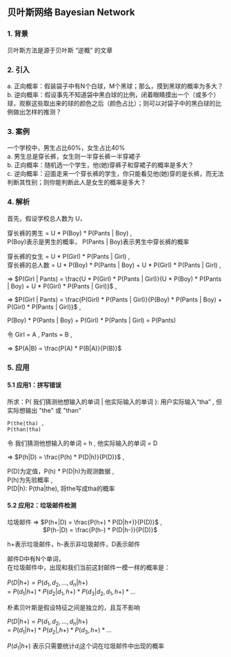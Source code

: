 ## 贝叶斯网络 Bayesian Network
### 1. 背景
贝叶斯方法是源于贝叶斯 “逆概” 的文章
### 2. 引入
a. 正向概率：假装袋子中有N个白球，M个黑球；那么，摸到黑球的概率为多大？<br/>
b. 逆向概率：假设事先不知道袋中黑白球的比例，闭着眼睛摸出一个（或多个）球，观察这些取出来的球的颜色之后（颜色占比）；则可以对袋子中的黑白球的比例做出怎样的推测？
### 3. 案例
一个学校中，男生占比60%，女生占比40% <br/>
a. 男生总是穿长裤，女生则一半穿长裤一半穿裙子 <br/>
b. 正向概率：随机选一个学生，他(她)穿裤子和穿裙子的概率是多大？ <br/>
c. 逆向概率：迎面走来一个穿长裤的学生，你只能看见他(她)穿的是长裤，而无法判断其性别；则你能判断此人是女生的概率是多大？
### 4. 解析
首先，假设学校总人数为 U，<br/>

穿长裤的男生 = U * P(Boy) * P(Pants | Boy) , <br/>
P(Boy)表示是男生的概率， P(Pants | Boy)表示男生中穿长裤的概率 <br/>
  
穿长裤的女生 = U * P(Girl) * P(Pants | Girl) , <br/>
穿长裤的总人数 = U * P(Boy) * P(Pants | Boy) + U * P(Girl) * P(Pants | Girl) ,  <br/>

=> $P(Girl | Pants) = \frac{U * P(Girl) * P(Pants | Girl)}{U * P(Boy) * P(Pants | Boy) + U * P(Girl) * P(Pants | Girl)}$ , <br/>

=> $P(Girl | Pants) = \frac{P(Girl) * P(Pants | Girl)}{P(Boy) * P(Pants | Boy) + P(Girl) * P(Pants | Girl)}$ , <br/>

P(Boy) * P(Pants | Boy) + P(Girl) * P(Pants | Girl) = P(Pants) <br/>

令 Girl = A , Pants = B , <br/>

=> $P(A|B) = \frac{P(A) * P(B|A)}{P(B)}$
### 5. 应用
#### 5.1 应用1：拼写错误
所求：P( 我们猜测他想输入的单词 | 他实际输入的单词 ): 用户实际输入“tha” , 但实际想输出 "the" 或 "than" <br/>
```
P(the|tha) ,
P(than|tha)
```
令 我们猜测他想输入的单词 = h , 他实际输入的单词 = D <br/>

=> $P(h|D) = \frac{P(h) * P(D|h)}{P(D)}$ , <br/>

P(D)为定值，P(h) * P(D|h)为观测数据 , <br/>
P(h)为先验概率 , <br/>
P(D|h): P(tha|the), 将the写成tha的概率
#### 5.2 应用2：垃圾邮件检测
垃圾邮件 => $P(h+|D) = \frac{P(h+) * P(D|h+)}{P(D)}$ , <br/>
&nbsp;&nbsp;&nbsp;&nbsp;&nbsp;&nbsp;&nbsp;&nbsp;&nbsp;&nbsp;&nbsp;&nbsp;&nbsp;&nbsp;&nbsp;&nbsp;&nbsp;&nbsp;&nbsp;&nbsp; $P(h-|D) = \frac{P(h-) * P(D|h-)}{P(D)}$ 

h+表示垃圾邮件，h-表示非垃圾邮件，D表示邮件

邮件D中有N个单词，<br/>
在垃圾邮件中，出现和我们当前这封邮件一模一样的概率是：<br/><br/>
$P(D|h+) = P(d_1,d_2,...,d_n|h+)$ <br/>
= $P(d_1|h+) * P(d_2|d_1,h+) * P(d_3|d_2,d_1,h+) * ...$

朴素贝叶斯是假设特征之间是独立的，且互不影响

$P(D|h+) = P(d_1,d_2,...,d_n|h+)$ <br/>
= $P(d_1|h+) * P(d_2|,h+) * P(d_3,h+) * ...$

$P(d_1|h+)$ 表示只需要统计$d_i$这个词在垃圾邮件中出现的概率 

